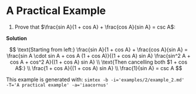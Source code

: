 # A Practical Example

1. Prove that $\frac{sin A}{1 + cos A} + \frac{cos A}{sin A} = csc A$:

**Solution**

$$
\text{Starting from left:}
\frac{sin A}{1 + cos A} + \frac{cos A}{sin A} = \frac{sin A \cdot sin A + cos A (1 + cos A)}{(1 + cos A) sin A}
\frac{sin^2 A + cos A + cos^2 A}{(1 + cos A) sin A} \\
\text{Then cancelling both $1 + cos A$:} \\
\frac{1 + cos A}{(1 + cos A) sin A} \\
\frac{1}{sin A} = csc A
$$

This example is generated with: `simtex -b -i='examples/2/example_2.md'  -T='A practical example' -a='iaacornus'`
